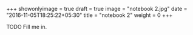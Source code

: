 +++
showonlyimage = true
draft = true
image = "notebook 2.jpg"
date = "2016-11-05T18:25:22+05:30"
title = "notebook 2"
weight = 0
+++

TODO Fill me in.


